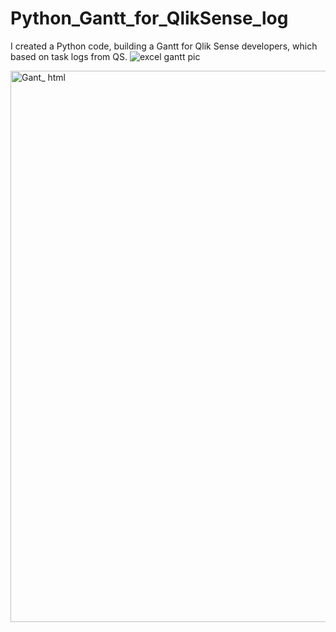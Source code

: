 # Python_Gantt_for_QlikSense_log
I created a Python code, building a Gantt for Qlik Sense developers, which based on task logs from QS. 
![excel gantt pic](https://user-images.githubusercontent.com/111743507/209433991-3229cb5d-1c52-4bc4-af58-23c8a9481d2b.png)


<img width="882" alt="Gant_ html" src="https://user-images.githubusercontent.com/111743507/209434512-d0d00d3e-1268-4123-81b8-db410df856e0.PNG">

